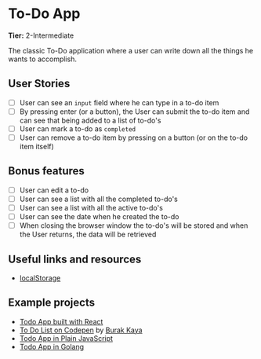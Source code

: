# To-Do App

**Tier:** 2-Intermediate

The classic To-Do application where a user can write down all the things he wants to accomplish.

## User Stories

- [ ] User can see an `input` field where he can type in a to-do item
- [ ] By pressing enter (or a button), the User can submit the to-do item and can see that being added to a list of to-do's
- [ ] User can mark a to-do as `completed`
- [ ] User can remove a to-do item by pressing on a button (or on the to-do item itself)

## Bonus features

- [ ] User can edit a to-do
- [ ] User can see a list with all the completed to-do's
- [ ] User can see a list with all the active to-do's
- [ ] User can see the date when he created the to-do
- [ ] When closing the browser window the to-do's will be stored and when the User returns, the data will be retrieved

## Useful links and resources

- [localStorage](https://developer.mozilla.org/en-US/docs/Web/API/Window/localStorage)

## Example projects

- [Todo App built with React](http://todomvc.com/examples/react/#/)
- [To Do List on Codepen](https://codepen.io/yesilfasulye/pen/eJIuF) by [Burak Kaya](https://codepen.io/yesilfasulye/)
- [Todo App in Plain JavaScript](https://safdarjamal.github.io/todo-app/)
- [Todo App in Golang](https://github.com/schadokar/go-to-do-app)
